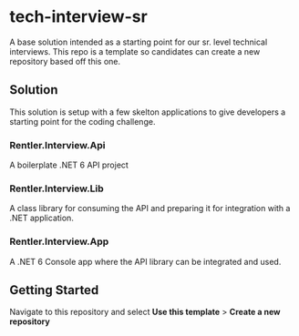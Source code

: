 # tech-interview-sr
A base solution intended as a starting point for our sr. level technical interviews. This repo is a template so candidates can create a new repository based off this one.

## Solution
This solution is setup with a few skelton applications to give developers a starting point for the coding challenge.

### Rentler.Interview.Api
A boilerplate .NET 6 API project

### Rentler.Interview.Lib
A class library for consuming the API and preparing it for integration with a .NET application.

### Rentler.Interview.App
A .NET 6 Console app where the API library can be integrated and used. 

## Getting Started
Navigate to this repository and select **Use this template** > **Create a new repository**
